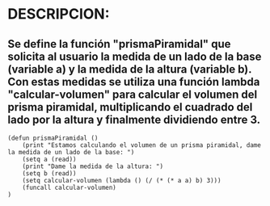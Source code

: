 # DESCRIPCION:
## Se define la función "prismaPiramidal" que solicita al usuario la medida de un lado de la base (variable a) y la medida de la altura (variable b). Con estas medidas se utiliza una función lambda "calcular-volumen" para calcular el volumen del prisma piramidal, multiplicando el cuadrado del lado por la altura y finalmente dividiendo entre 3.
~~~
(defun prismaPiramidal ()
	(print "Estamos calculando el volumen de un prisma piramidal, dame la medida de un lado de la base: ")
	(setq a (read))
	(print "Dame la medida de la altura: ")
    (setq b (read))
	(setq calcular-volumen (lambda () (/ (* (* a a) b) 3)))
	(funcall calcular-volumen)
)
~~~
